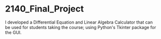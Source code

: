 # 2140_Final_Project

I developed a Differential Equation and Linear Algebra Calculator that can be used for students taking the course; using Python's Tkinter package for the GUI. 